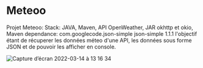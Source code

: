 # Meteoo
Projet Meteoo:
Stack: JAVA, Maven, API OpenWeather, JAR okhttp et okio, 
Maven dependance:
 <dependency>
    <groupId>com.googlecode.json-simple</groupId>
    <artifactId>json-simple</artifactId>
    <version>1.1.1</version>
</dependency>
l'objectif étant de récuperer les données méteo d'une API, les données sous forme JSON
et de pouvoir les afficher en console.

![Capture d’écran 2022-03-14 à 13 16 34](https://user-images.githubusercontent.com/77153796/158170407-e88b8eb3-3083-4011-bc71-a7f7f0200e7a.png)
